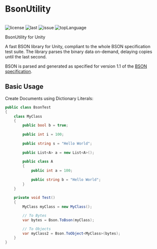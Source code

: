 # BsonUtility

<br>
<a style="text-decoration:none">
    <img src="https://img.shields.io/github/license/Alex-Rachel/BsonUtility" alt="license" />
  </a>
  <a style="text-decoration:none">
    <img src="https://img.shields.io/github/last-commit/Alex-Rachel/BsonUtility" alt="last" />
  </a>
  <a style="text-decoration:none">
    <img src="https://img.shields.io/github/issues/Alex-Rachel/BsonUtility" alt="issue" />
  </a>
  <a style="text-decoration:none">
    <img src="https://img.shields.io/github/languages/top/Alex-Rachel/BsonUtility" alt="topLanguage" />
  </a>
  <br>

BsonUtility for Unity

A fast BSON library for Unity, compliant to the whole BSON specification test suite. The library parses the binary data on-demand, delaying copies until the last second.

BSON is parsed and generated as specified for version 1.1 of the [BSON specification](http://bsonspec.org/spec.html).

## Basic Usage

Create Documents using Dictionary Literals:

```csharp
public class BsonTest
{
    class MyClass
    {
        public bool b = true;
        
        public int i = 100;
        
        public string s = "Hello World";
        
        public List<A> a = new List<A>();
        
        public class A
        {
            public int a = 100;
            
            public string b = "Hello World";
        }
    }
    
    private void Test()
    {
        MyClass myClass = new MyClass();

        // To Bytes
        var bytes = Bson.ToBson(myClass);

        // To Objects
        var myClass2 = Bson.ToObject<MyClass>(bytes);
    }
}
```